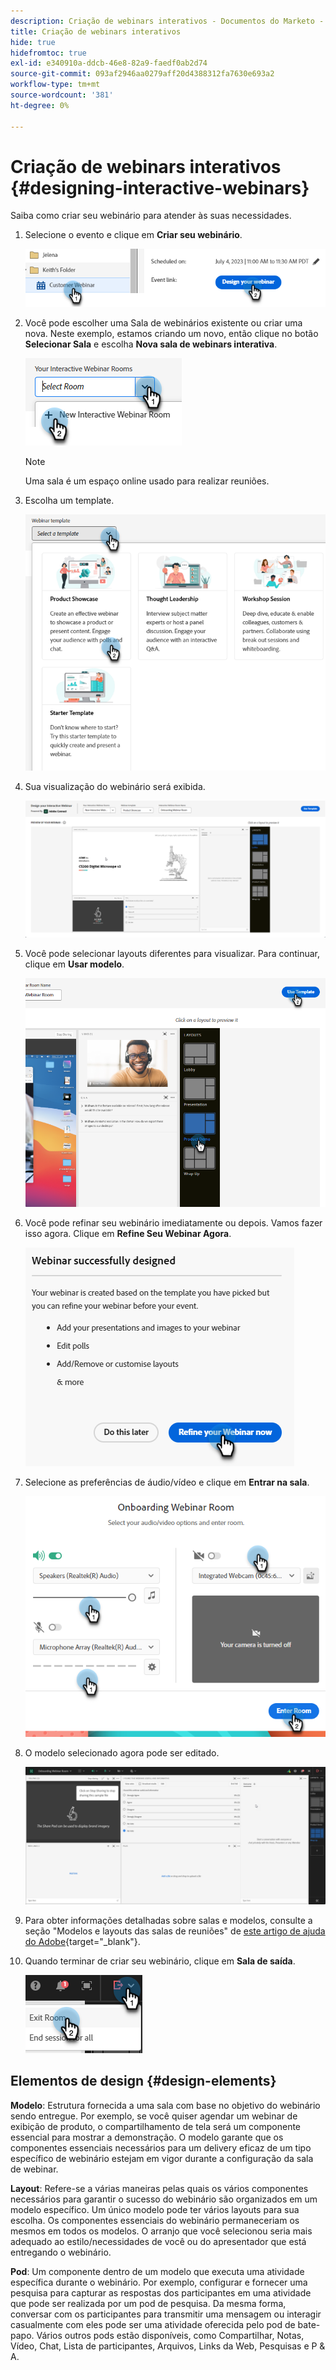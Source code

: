 ```yaml
---
description: Criação de webinars interativos - Documentos do Marketo - Documentação do produto
title: Criação de webinars interativos
hide: true
hidefromtoc: true
exl-id: e340910a-ddcb-46e8-82a9-faedf0ab2d74
source-git-commit: 093af2946aa0279aff20d4388312fa7630e693a2
workflow-type: tm+mt
source-wordcount: '381'
ht-degree: 0%

---
```


# Criação de webinars interativos {#designing-interactive-webinars}

Saiba como criar seu webinário para atender às suas necessidades.

1. Selecione o evento e clique em **Criar seu webinário**.

   ![](assets/designing-interactive-webinars-1.png)

1. Você pode escolher uma Sala de webinários existente ou criar uma nova. Neste exemplo, estamos criando um novo, então clique no botão **Selecionar Sala** e escolha **Nova sala de webinars interativa**.

   ![](assets/designing-interactive-webinars-2.png)

   >[!NOTE]
   >
   >Uma sala é um espaço online usado para realizar reuniões.

1. Escolha um template.

   ![](assets/designing-interactive-webinars-3.png)

1. Sua visualização do webinário será exibida.

   ![](assets/designing-interactive-webinars-4.png)

1. Você pode selecionar layouts diferentes para visualizar. Para continuar, clique em **Usar modelo**.

   ![](assets/designing-interactive-webinars-5.png)

1. Você pode refinar seu webinário imediatamente ou depois. Vamos fazer isso agora. Clique em **Refine Seu Webinar Agora**.

   ![](assets/designing-interactive-webinars-6.png)

1. Selecione as preferências de áudio/vídeo e clique em **Entrar na sala**.

   ![](assets/designing-interactive-webinars-7.png)

1. O modelo selecionado agora pode ser editado.

   ![](assets/designing-interactive-webinars-8.png)

1. Para obter informações detalhadas sobre salas e modelos, consulte a seção &quot;Modelos e layouts das salas de reuniões&quot; de [este artigo de ajuda do Adobe](https://helpx.adobe.com/in/adobe-connect/using/creating-arranging-meetings.html#creating_and_arranging_meetings){target="_blank"}.

1. Quando terminar de criar seu webinário, clique em **Sala de saída**.

   ![](assets/designing-interactive-webinars-9.png)

## Elementos de design {#design-elements}

**Modelo**: Estrutura fornecida a uma sala com base no objetivo do webinário sendo entregue. Por exemplo, se você quiser agendar um webinar de exibição de produto, o compartilhamento de tela será um componente essencial para mostrar a demonstração. O modelo garante que os componentes essenciais necessários para um delivery eficaz de um tipo específico de webinário estejam em vigor durante a configuração da sala de webinar.

**Layout**: Refere-se a várias maneiras pelas quais os vários componentes necessários para garantir o sucesso do webinário são organizados em um modelo específico. Um único modelo pode ter vários layouts para sua escolha. Os componentes essenciais do webinário permaneceriam os mesmos em todos os modelos. O arranjo que você selecionou seria mais adequado ao estilo/necessidades de você ou do apresentador que está entregando o webinário.

**Pod**: Um componente dentro de um modelo que executa uma atividade específica durante o webinário. Por exemplo, configurar e fornecer uma pesquisa para capturar as respostas dos participantes em uma atividade que pode ser realizada por um pod de pesquisa. Da mesma forma, conversar com os participantes para transmitir uma mensagem ou interagir casualmente com eles pode ser uma atividade oferecida pelo pod de bate-papo. Vários outros pods estão disponíveis, como Compartilhar, Notas, Vídeo, Chat, Lista de participantes, Arquivos, Links da Web, Pesquisas e P &amp; A.
